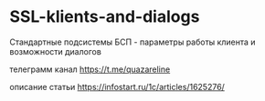 # SSL-klients-and-dialogs
Стандартные подсистемы БСП - параметры работы клиента и возможности диалогов

телеграмм канал https://t.me/quazareline

описание статьи https://infostart.ru/1c/articles/1625276/
